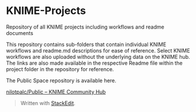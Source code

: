 # KNIME-Projects
Repository of all KNIME projects including workflows and readme documents

This repository contains sub-folders that contain individual KNIME workflows and readme.md descriptions for ease of reference. Select KNIME workflows are also uploaded without the underlying data on the KNIME hub. The links are also made available in the respective Readme file within the project folder in the repository for reference.

The Public Space repository is available here.

[nilotpalc/Public – KNIME Community Hub](https://hub.knime.com/nilotpalc/spaces/Public/latest/~UQyr6bQnMbuP02hP/) 

> Written with [StackEdit](https://stackedit.io/).
